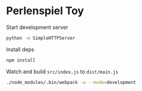 # Perlenspiel Toy


Start development server

```bash
python -m SimpleHTTPServer
```

Install deps

```bash
npm install
```

Watch and build `src/index.js` to `dist/main.js`

```bash
./node_modules/.bin/webpack -w --mode=development
